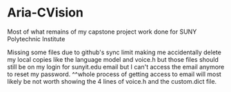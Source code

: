 # Aria-CVision
Most of what remains of my capstone project work done for SUNY Polytechnic Institute


Missing some files due to github's sync limit making me accidentally delete my local copies like the language model and voice.h
but those files should still be on my login for sunyit.edu email but I can't access the email anymore to reset my password.
^^whole process of getting access to email will most likely be not worth showing the 4 lines of voice.h and the custom.dict file.
